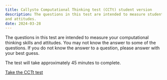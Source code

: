 ```yaml
---
title: Callysto Computational Thinking test (CCTt) student version
description: The questions in this test are intended to measure students' computational thinking skills
and attitudes.
date: 2024-03-28
---
```

The questions in this test are intended to measure your computational thinking skills and attitudes. You may not know the answer to some of the questions. If you do not know the answer to a question, please answer with your best guess.

The test will take approximately 45 minutes to complete.

<a href="Resource_Callysto-CTt_Instrument_Student_version-1.pdf" target="_blank">Take the CCTt test</a>
